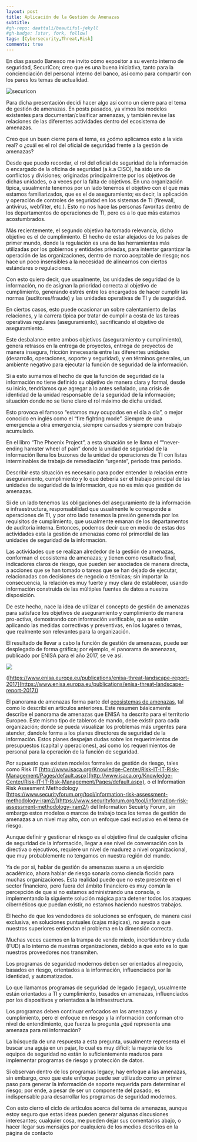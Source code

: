 ```yaml
---
layout: post
title: Aplicación de la Gestión de Amenazas
subtitle: 
#gh-repo: daattali/beautiful-jekyll
#gh-badge: [star, fork, follow]
tags: [Cybersecurity,Threat,Risk]
comments: true
---
```


En días pasado Banesco me invito cómo expositor a su evento interno de seguridad, SecuriCon; creo que es una buena iniciativa, tanto para la concienciación del personal interno del banco, así como para compartir con los pares los temas de actualidad.

![securicon](../assets/img/img_2473.jpeg)

Para dicha presentación decidí hacer algo así como un cierre para el tema de gestión de amenazas. En posts pasados, ya vimos los modelos existentes para documentar/clasificar amenazas, y también revise las relaciones de las diferentes actividades dentro del ecosistema de amenazas.

Creo que un buen cierre para el tema, es ¿cómo aplicamos esto a la vida real? o ¿cuál es el rol del oficial de seguridad frente a la gestión de amenazas?

Desde que puedo recordar, el rol del oficial de seguridad de la información o encargado de la oficina de seguridad (a.k.a CISO), ha sido uno de conflictos y divisiones; originadas principalmente por los objetivos de dichas unidades, o a veces por la falta de objetivos. En una organización típica, usualmente tenemos por un lado tenemos el objetivo con el que más estamos familiarizados, que es el de aseguramiento; es decir, la aplicación y operación de controles de seguridad en los sistemas de TI (firewall, antivirus, webfilter, etc.). Esto no nos hace las personas favoritas dentro de los departamentos de operaciones de TI, pero es a lo que más estamos acostumbrados.

Más recientemente, el segundo objetivo ha tomado relevancia, dicho objetivo es el de cumplimiento. El hecho de estar alejados de los países de primer mundo, donde la regulación es una de las herramientas más utilizadas por los gobiernos y entidades privadas, para intentar garantizar la operación de las organizaciones, dentro de marco aceptable de riesgo; nos hace un poco insensibles a la necesidad de alinearnos con ciertos estándares o regulaciones.

Con esto quiero decir, que usualmente, las unidades de seguridad de la información, no de asignan la prioridad correcta al objetivo de cumplimiento, generando estrés entre los encargados de hacer cumplir las normas (auditores/fraude) y las unidades operativas de TI y de seguridad.

En ciertos casos, esto puede ocasionar un sobre calentamiento de las relaciones, y la carrera típica por tratar de cumplir a costa de las tareas operativas regulares (aseguramiento), sacrificando el objetivo de aseguramiento.

Este desbalance entre ambos objetivos (aseguramiento y cumplimiento), genera retrasos en la entrega de proyectos, entrega de proyectos de manera insegura, fricción innecesaria entre las diferentes unidades (desarrollo, operaciones, soporte y seguridad), y en términos generales, un ambiente negativo para ejecutar la función de seguridad de la información.

Si a esto sumamos el hecho de que la función de seguridad de la información no tiene definido su objetivo de manera clara y formal, desde su inicio, tendríamos que agregar a lo antes señalado, una crisis de identidad de la unidad responsable de la seguridad de la información; situación donde no se tiene claro el rol máximo de dicha unidad.

Esto provoca el famoso “estamos muy ocupados en el día a día”, o mejor conocido en inglés como el “fire fighting mode”. Siempre de una emergencia a otra emergencia, siempre cansados y siempre con trabajo acumulado.

En el libro “The Phoenix Project”,  a esta situación se le llama el ““never-ending hamster wheel of pain” donde la unidad de seguridad de la información llena los buzones de la unidad de operaciones de TI con listas interminables de trabajo de remediación “urgente”, periodo tras periodo.

Describir esta situación es necesario para poder entender la relación entre aseguramiento, cumplimiento y lo que debería ser el trabajo principal de las unidades de seguridad de la información, que no es más que gestión de amenazas.

Si de un lado tenemos las obligaciones del aseguramiento de la información e infraestructura, responsabilidad que usualmente le corresponde a operaciones de TI, y por otro lado tenemos la presión generada por los requisitos de cumplimiento, que usualmente emanan de los departamentos de auditoria interna. Entonces, podemos decir que en medio de estas dos actividades esta la gestión de amenazas como rol primordial de las unidades de seguridad de la información.

Las actividades que se realizan alrededor de la gestión de amenazas, conforman el ecosistema de amenazas; y tienen como resultado final, indicadores claros de riesgo, que pueden ser asociados de manera directa, a acciones que se han tomado o tareas que se han dejado de ejecutar, relacionadas con decisiones de negocio o técnicas; sin importar la consecuencia, la relación es muy fuerte y muy clara de establecer, usando información construida de las múltiples fuentes de datos a nuestra disposición.

De este hecho, nace la idea de utilizar el concepto de gestión de amenazas para satisface los objetivos de aseguramiento y cumplimiento de manera pro-activa, demostrando con información verificable, que se están aplicando las medidas correctivas y preventivas, en los lugares o temas, que realmente son relevantes para la organización.

El resultado de llevar a cabo la función de gestión de amenazas, puede ser desplegado de forma gráfica; por ejemplo, el panorama de amenazas, publicado por ENISA para el año 2017, se ve así.

![](../assets/img/picture11.png)

([https://www.enisa.europa.eu/publications/enisa-threat-landscape-report-2017](https://www.enisa.europa.eu/publications/enisa-threat-landscape-report-2017))

El panorama de amenazas forma parte del [ecosistemas de amenazas](https://the.raulmillan.com/2018-07-26-ecosistema/), tal como lo describí en artículos anteriores. Este resumen básicamente describe el panorama de amenazas que ENISA ha descrito para el territorio Europeo. Este mismo tipo de tableros de mando, debe existir para cada organización; donde se pueda visualizar los problemas más urgentes para atender, dandole forma a los planes directores de seguridad de la información. Estos planes despejan dudas sobre los requerimientos de presupuestos (capital y operaciones), así como los requerimientos de personal para la operación de la función de seguridad.

Por supuesto que existen modelos formales de gestión de riesgo, tales como Risk IT [http://www.isaca.org/Knowledge-Center/Risk-IT-IT-Risk-Management/Pages/default.aspx](http://www.isaca.org/Knowledge-Center/Risk-IT-IT-Risk-Management/Pages/default.aspx), o el Information Risk Assesment Methodology [https://www.securityforum.org/tool/information-risk-assessment-methodology-iram2/](https://www.securityforum.org/tool/information-risk-assessment-methodology-iram2/) del Information Secuirty Forum, sin embargo estos modelos o marcos de trabajo toca los temas de gestión de amenazas a un nivel muy alto, con un enfoque casi exclusivo en el tema de riesgo.

Aunque definir y gestionar el riesgo es el objetivo final de cualquier oficina de seguridad de la información, llegar a ese nivel de conversación con la directiva o ejecutivos, requiere un nivel de madurez a nivel organizacional, que muy probablemente no tengamos en nuestra región del mundo.

Ya de por si, hablar de gestión de amenazas suena a un ejercicio académico, ahora hablar de riesgo sonaría como ciencia ficción para muchas organizaciones. Esta realidad puede que no este presente en el sector financiero, pero fuera del ámbito financiero es muy común la percepción de que si no estamos administrando una consola, o implementando la siguiente solución mágica para detener todos los ataques cibernéticos que puedan existir, no estamos haciendo nuestros trabajos.

El hecho de que los vendedores de soluciones se enfoquen, de manera casi exclusiva, en soluciones puntuales (cajas mágicas), no ayuda a que nuestros superiores entiendan el problema en la dimensión correcta.

Muchas veces caemos en la trampa de vende miedo, incertidumbre y duda (FUD) a lo interno de nuestras organizaciones, debido a que esto es lo que nuestros proveedores nos transmiten.

Los programas de seguridad modernos deben ser orientados al negocio, basados en riesgo, orientados a la información, influenciados por la identidad, y automatizados.

Lo que llamamos programas de seguridad de legado (legacy), usualmente están orientados a TI y cumplimiento,  basados en amenazas, influenciados por los dispositivos y orientados a la infraestructura.

Los programas deben continuar enfocados en las amenazas y cumplimiento, pero el enfoque en riesgo y la información conforman otro nivel de entendimiento, que fuerza la pregunta ¿qué representa una amenaza para mi información?

La búsqueda de una respuesta a esta pregunta, usualmente representa el buscar una aguja en un pajar, lo cual es muy difícil; la mayoría de los equipos de seguridad no están lo suficientemente maduros para implementar programas de riesgo y protección de datos.

Si observan dentro de los programas legacy, hay enfoque a las amenazas, sin embargo, creo que este enfoque puede ser utilizado como un primer paso para generar la información de soporte requerida para determinar el riesgo; por ende, a pesar de ser un componente del pasado, es indispensable para desarrollar los programas de seguridad modernos.

Con esto cierro el ciclo de artículos acerca del tema de amenazas, aunque estoy seguro que estas ideas pueden generar algunas discusiones interesantes; cualquier cosa, me pueden dejar sus comentarios abajo, o hacer llegar sus mensajes por cualquiera de los medios descritos en la página de contacto